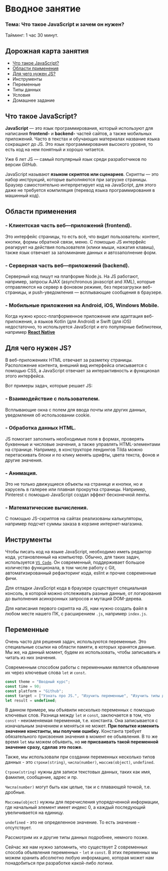 # Вводное занятие

### Тема: Что такое JavaScript и зачем он нужен?

Тайминг: 1 час 30 минут.

## Дорожная карта занятия

* [Что такое JavaScript?](#what_is_js)
* [Области применения](#usage_scope)
* [Для чего нужен JS?](#for_what)
* <a>Инструменты</a>
* <a>Переменные</a>
* <a>Типы данных</a>
* <a>Условия</a>
* <a>Домашнее задание</a>

## <a id="what_is_js">Что такое JavaScript?</a>

**JavaScript** — это язык программирования, который используют
для написания **frontend-** и **backend-** частей сайтов, а также мобильных приложений.
Часто в текстах и обучающих материалах название языка сокращают до JS.
Это язык программирования высокого уровня, то есть код на нем понятный и хорошо читается.

Уже 6 лет JS — самый популярный язык среди разработчиков по версии *GitHub*.

JavaScript называют **языком скриптов или сценариев**.
Скрипты — это набор инструкций, которые выполняются при загрузке страницы.
Браузер самостоятельно интерпретирует код на JavaScript,
для этого даже не требуется компиляция (перевод языка программирования в машинный код).

## <a id="usage_scope">Области применения</a>

### - **Клиентская часть веб—приложений (frontend).**

Это интерфейс страницы, то есть всё, что видит пользователь: контент, кнопки, формы обратной связи, меню.
С помощью JS интерфейс реагирует на действия пользователя (клики мыши, нажатия клавиш), также язык отвечает за
запоминание данных и автозаполнение форм.

### - **Серверная часть веб—приложений (backend).**

Серверный код пишут на платформе Node.js. На JS работают, например, запросы AJAX (asynchronous javascript and XML),
которые отправляются на сервер в фоновом режиме, без перезагрузки веб-страницы, и push-уведомления — всплывающие
сообщения в браузере.

### - **Мобильные приложения на Android, iOS, Windows Mobile.**

Когда нужно кросс-платформенное приложение или адаптация веб-приложения, а языков Kotlin (для Android) и Swift (для iOS)
недостаточно, то используется JavaScript и его популярные библиотеки, например
[**React Native**](https://reactnative.dev/)

## <a id="for_what">Для чего нужен JS?</a>

В веб-приложениях HTML отвечает за разметку страницы. 
Расположение контента, внешний вид интерфейса описывается с помощью CSS, 
а JavaScript отвечает за интерактивность и функционал этого интерфейса. 

Вот примеры задач, которые решает JS:

### - Взаимодействие с пользователем.

Всплывающие окна с полем для ввода почты или других данных, уведомления об использовании cookie.

### - Обработка данных HTML. 

JS помогает заполнить необходимые поля в формах, проверять буквенные и числовые значения, а также управлять HTML-элементами на странице. Например, в конструкторе лендингов Tilda можно перетаскивать блоки и по клику менять шрифты, цвета текста, фонов и другие значения.

### - Анимация.

Это не только движущиеся объекты на странице и кнопки, но и карусель в галерее или плавная прокрутка страницы. Например, Pinterest с помощью JavaScript создал эффект бесконечной ленты.

### - Математические вычисления.

С помощью JS-скриптов на сайтах реализованы калькуляторы, например подсчет суммы заказа в корзине интернет-магазина.

## Инструменты

Чтобы писать код на языке JavaScript, необходимо иметь редактор кода, установленный на компьютер. 
Обычно, для таких задач, используется [`VS Code`](https://code.visualstudio.com/). 
Он современный, поддерживает большое количество функционала, в том числе работу с Git, автоматизированный рефакторинг кода, eslint и прочие современные фичи.

Для отладки JavaScript кода в браузере существует специальная консоль, в которой можно отслеживать разные данные, от логирования до выполнения асинхронных запросов и мутаций DOM-дерева.

Для написания первого скрипта на JS, нам нужно создать файл в любом месте нашего ПК, с расширением `.js`, например `index.js`.

## Переменные 

Очень часто для решения задач, используются переменные.
Это специальные ссылки на области памяти, в которых хранятся данные.
Мы же, на данный момент, будем их использовать, чтобы записывать и читать из них значения.

Современным способом работы с переменными является объявление их через ключевые слова `let` и `const`.

```javascript
const theme = "Вводный курс";
const time = 90;
const platform = "Github";
const target = ["Узнать про JS.", "Изучить переменные", "Изучить типы данных", "Изучить if/else/else if"];
let result = undefined; 
```

В данном примере, мы объявили несколько переменных с помощью ключевых слов.
Разница между `let` и `const`, заключается в том, что `const` - неизменяемая переменная, т.е. константа.
Она записывается с изначальным значением и меняться не может.
**При попытке изменить значение константы, мы получим ошибку.**
Константа требует обязательного присвоения значения в момент ее объявления.
В то же время `let` мы можем объявить, но **не присваивать такой переменной значение сразу, сделав это позже.**

Также, мы использовали при создании переменных несколько типов данных - 
это `строки(string)`, `числа(number)`, `массив(object)`, `undefined`.

`Строки(string)` нужны для записи текстовых данных, таких как имя, фамилия, сообщение, адрес и пр.

`Числа(number)` могут быть как целые, так и с плавающей точкой, т.е. дробные.

`Массивы(object)` нужны для перечисления упорядоченной информации, где начальный элемент имеет индекс 0, а каждый последующий увеличивается на единицу.

`undefined` - это не определенное значение. То есть значение - отсутствует.

Рассмотрим их и другие типы данных подробнее, немного позже.

Сейчас же нам нужно запомнить, что существует 2 современных способа объявления переменных - `let` и `const`.
В этих переменных мы можем хранить абсолютно любую информацию, которая может нам понадобиться при разработке какой-либо логики.












